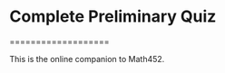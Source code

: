 # Complete Preliminary Quiz
===================

This is the online companion to Math452.

```{tableofcontents}
```

